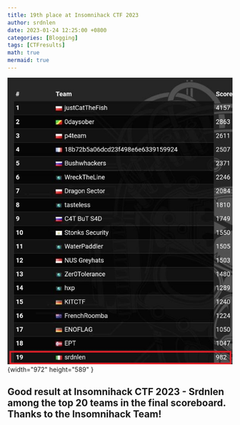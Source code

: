 ```yaml
---
title: 19th place at Insomnihack CTF 2023
author: srdnlen
date: 2023-01-24 12:25:00 +0800
categories: [Blogging]
tags: [CTFresults]
math: true
mermaid: true
---
```

![Insomnihack CTF 2023 scoreboard](/postsimg/INSCTF23score.jpg){width="972" height="589" }

Good result at Insomnihack CTF 2023 - Srdnlen among the top 20 teams in the final scoreboard. Thanks to the Insomnihack Team!  
---
